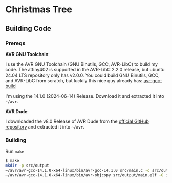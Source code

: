 # Christmas Tree

## Building Code

### Prereqs

__AVR GNU Toolchain__:

I use the AVR GNU Toolchain (GNU Binutils, GCC, AVR-LibC) to build my code. The attiny402 is supported in the AVR-LibC 2.2.0 release, but ubuntu 24.04 LTS repository only has v2.0.0. You could build GNU Binutils, GCC, and AVR-LibC from scratch, but luckily this nice guy already has: [avr-gcc-build](https://github.com/ZakKemble/avr-gcc-build)

I'm using the 14.1.0 (2024-06-14) Release. Download it and extracted it into `~/avr`.

__AVR Dude__:

I downloaded the v8.0 Release of AVR Dude from the [official GitHub repository](https://github.com/avrdudes/avrdude) and extracted it into `~/avr`.


### Building

Run `make`

```bash
$ make
mkdir -p src/output
~/avr/avr-gcc-14.1.0-x64-linux/bin/avr-gcc-14.1.0 src/main.c -o src/output/main.elf -mmcu=attiny402 -DF_CPU=20000000UL -Os
~/avr/avr-gcc-14.1.0-x64-linux/bin/avr-objcopy src/output/main.elf -O ihex src/output/main.hex
```
